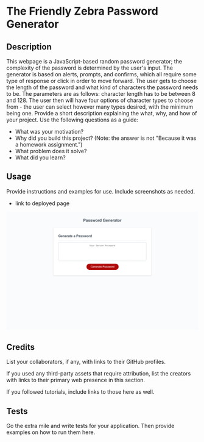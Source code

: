 # The Friendly Zebra Password Generator


## Description

This webpage is a JavaScript-based random password generator; the complexity of the password is determined by the user's input. The generator is based on alerts, prompts, and confirms, which all require some type of response or click in order to move forward. The user gets to choose the length of the password and what kind of characters the password needs to be. The parameters are as follows: character length has to be between 8 and 128. The user then will have four options of character types to choose from - the user can select however many types desired, with the minimum being one. 
Provide a short description explaining the what, why, and how of your project. Use the following questions as a guide:

- What was your motivation?
- Why did you build this project? (Note: the answer is not "Because it was a homework assignment.")
- What problem does it solve?
- What did you learn?


## Usage

Provide instructions and examples for use. Include screenshots as needed.
- link to deployed page


![The Friendly Zebra Password Generator Screenshot](./assets/images/screenshot_pw%20generator.png)


## Credits

List your collaborators, if any, with links to their GitHub profiles.

If you used any third-party assets that require attribution, list the creators with links to their primary web presence in this section.

If you followed tutorials, include links to those here as well.


## Tests

Go the extra mile and write tests for your application. Then provide examples on how to run them here.